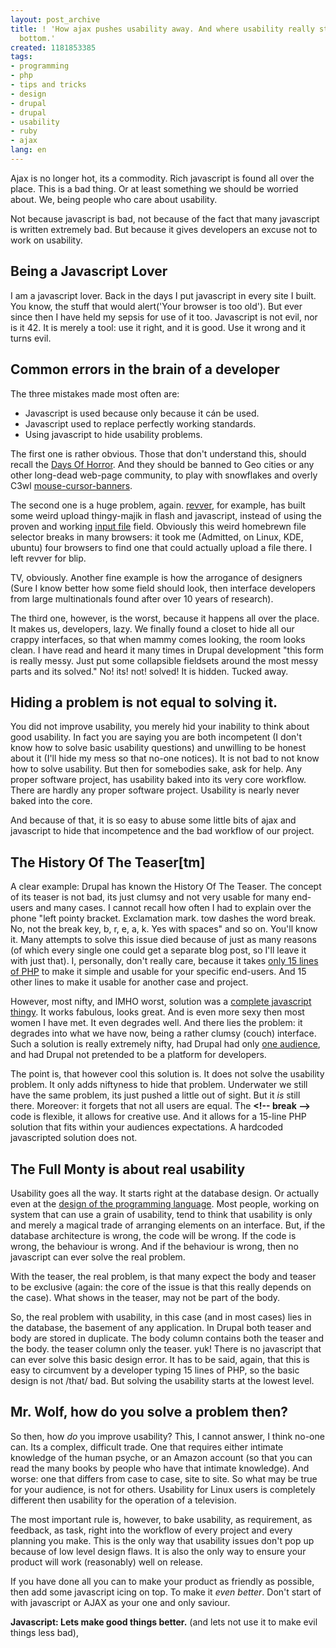 ```yaml
---
layout: post_archive
title: ! 'How ajax pushes usability away. And where usability really starts: at the
  bottom.'
created: 1181853385
tags:
- programming
- php
- tips and tricks
- design
- drupal
- drupal
- usability
- ruby
- ajax
lang: en
---
```

Ajax is no longer hot, its a commodity. Rich javascript is found all over the place. This is a bad thing. Or at least something we should be worried about. We, being people who care about usability.

Not because javascript is bad, not because of the fact that many javascript is written extremely bad. But because it gives developers an excuse not to work on usability.

## Being a Javascript Lover
I am a javascript lover. Back in the days I put javascript in every site I built. You know, the stuff that would alert('Your browser is too old'). But ever since then I have held my sepsis for use of it too. Javascript is not evil, nor is it 42. It is merely a tool: use it right, and it is good. Use it wrong and it turns evil.

## Common errors in the brain of a developer
The three mistakes made most often are:
* Javascript is used because only because it cán be used.
* Javascript used to replace perfectly working standards.
* Using javascript to hide usability problems.

The first one is rather obvious. Those that don't understand this, should recall the [Days Of Horror](http://www.jalix.org/ressources/internet/dhtml/_dynduo/dynduo/). And they should be banned to Geo cities or any other long-dead web-page community, to play with snowflakes and overly C3wl [mouse-cursor-banners](http://www.javascriptkit.com/script/script2/sparkler.shtml).

The second one is a huge problem, again. [revver](http://one.revver.com), for example, has built some weird upload thingy-majik in flash and javascript, instead of using the proven and working [input file](http://www.456bereastreet.com/lab/form_controls/file/) field. Obviously this weird homebrewn file selector breaks in many browsers: it took me (Admitted, on Linux, KDE, ubuntu) four browsers to find one that could actually upload a file there. I left revver for blip.

TV, obviously.
Another fine example is how the arrogance of designers (Sure I know better how some field should look, then interface developers from large multinationals found after over 10 years of research).

The third one, however, is the worst, because it happens all over the place. It makes us, developers, lazy. We finally found a closet to hide all our crappy interfaces, so that when mammy comes looking, the room looks clean.
I have read and heard it many times in Drupal development "this form is really messy. Just put some collapsible fieldsets around the most messy parts and its solved." No! its! not! solved! It is hidden. Tucked away.

## Hiding a problem is not equal to solving it.
You did not improve usability, you merely hid your inability to think about good usability. In fact you are saying you are both incompetent (I don't know how to solve basic usability questions) and unwilling to be honest about it (I'll hide my mess so that no-one notices).
It is not bad to not know how to solve usability. But then for somebodies sake, ask for help.
Any proper software project, has usability baked into its very core workflow. There are hardly any proper software project. Usability is nearly never baked into the core.

And because of that, it is so easy to abuse some little bits of ajax and javascript to hide that incompetence and the bad workflow of our project.

## The History Of The Teaser[tm]
A clear example: Drupal has known the History Of The Teaser. The concept of its teaser is not bad, its just clumsy and not very usable for many end-users and many cases. I cannot recall how often I had to explain over the phone "left pointy bracket. Exclamation mark. tow dashes the word break. No, not the break key, b, r, e, a, k. Yes with spaces" and so on. You'll know it.
Many attempts to solve this issue died because of just as many reasons (of which every single one could get a separate blog post, so I'll leave it with just that).
I, personally, don't really care, because it takes [only 15 lines of PHP](http://snipplr.com/view/2865/drupal-formalter-for-a-separate-teaser-field/) to make it simple and usable for your specific end-users. And 15 other lines to make it usable for another case and project.

However, most nifty, and IMHO worst, solution was a [complete javascript thingy](http://drupal.org/node/107061). It works fabulous, looks great. And is even more sexy then most women I have met. It even degrades well. And there lies the problem:  it degrades into what we have now, being a rather clumsy (couch) interface. Such a solution is really extremely nifty, had Drupal had only [one audience](http://webschuur.com/publications/blogs/2006-12-26-the_cmc_and_cmf_landscape), and had Drupal not pretended to be a platform for developers.

The point is, that however cool this solution is. It does not solve the usability problem. It only adds niftyness to hide that problem. Underwater we still have the same problem, its just pushed a little out of sight. But it _is_ still there.
Moreover: it forgets that not all users are equal. The __&lt;!-- break --&gt;__ code is flexible, it allows for creative use. And it allows for a 15-line PHP solution that fits within your audiences expectations. A hardcoded javascripted solution does not.

## The Full Monty is about real usability
Usability goes all the way. It starts right at the database design. Or actually even at the [design of the programming language](http://www.artima.com/intv/ruby.html). Most people, working on system that can use a grain of usability, tend to think that usability is only and merely a magical trade of arranging elements on an interface.
But, if the database architecture is wrong, the code will be wrong. If the code is wrong, the behaviour is wrong. And if the behaviour is wrong, then no javascript can ever solve the real problem.

With the teaser, the real problem, is that many expect the body and teaser to be exclusive (again: the core of the issue is that this really depends on the case). What shows in the teaser, may not be part of the body.

So, the real problem with usability, in this case (and in most cases) lies in the database, the basement of any application. In Drupal both teaser and body are stored in duplicate. The body column contains both the teaser and the body. the teaser column only the teaser. yuk! There is no javascript that can ever solve this basic design error.
It has to be said, again, that this is easy to circumvent by a developer typing 15 lines of PHP, so the basic design is not /that/ bad. But solving the usability starts at the lowest level.

## Mr. Wolf, how do you solve a problem then?
So then, how _do_ you improve usability? This, I cannot answer, I think no-one can. Its a complex, difficult trade. One that requires either intimate knowledge of the human psyche, or an Amazon account (so that you can read the many books by people who have that intimate knowledge). And worse: one that differs from case to case, site to site. So what may be true for your audience, is not for others. Usability for Linux users is completely different then usability for the operation of a television.

The most important rule is, however, to bake usability, as requirement, as feedback, as task, right into the workflow of every project and every planning you make. This is the only way that usability issues don't pop up because of low level design flaws. It is also the only way to ensure your product will work (reasonably) well on release. 

If you have done all you can to make your product as friendly as possible, then add some javascript icing on top. To make it _even better_. Don't start of with javascript or AJAX as your one and only saviour.

__Javascript: Lets make good things better.__ (and lets not use it to make evil things less bad),

